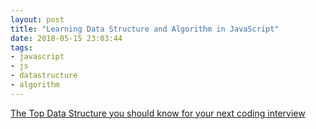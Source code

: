 ```yaml
---
layout: post
title: "Learning Data Structure and Algorithm in JavaScript"
date: 2018-05-15 23:03:44
tags:
- javascript
- js
- datastructure
- algorithm 
---
```


[The Top Data Structure you should know for your next coding interview](https://medium.freecodecamp.org/the-top-data-structures-you-should-know-for-your-next-coding-interview-36af0831f5e3)

